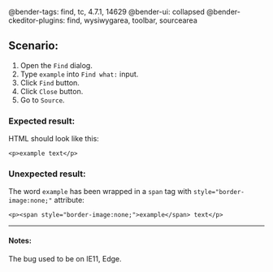@bender-tags: find, tc, 4.7.1, 14629
@bender-ui: collapsed
@bender-ckeditor-plugins: find, wysiwygarea, toolbar, sourcearea

## Scenario:

1. Open the `Find` dialog.
2. Type `example` into `Find what:` input.
3. Click `Find` button.
4. Click `Close` button.
5. Go to `Source`.

### Expected result:

HTML should look like this:

`<p>example text</p>`

### Unexpected result:

The word `example` has been wrapped in a `span` tag with `style="border-image:none;"` attribute:

`<p><span style="border-image:none;">example</span> text</p>`

---

#### Notes:

The bug used to be on IE11, Edge.